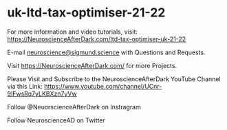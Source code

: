 # uk-ltd-tax-optimiser-21-22

For more information and video tutorials, visit: https://NeuroscienceAfterDark.com/ltd-tax-optimiser-uk-21-22

E-mail neuroscience@sigmund.science with Questions and Requests.

Visit https://NeuroscienceAfterDark.com/ for more Projects.

Please Visit and Subscribe to the NeuroscienceAfterDark YouTube Channel via this Link: https://www.youtube.com/channel/UCnr-9IFwsRq7yLKBXzn7yVw

Follow @NeuorscienceAfterDark on Instragram

Follow NeuroscienceAD on Twitter
